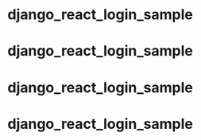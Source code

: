 # django_react_login_sample
# django_react_login_sample
# django_react_login_sample
# django_react_login_sample
